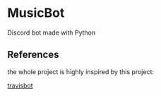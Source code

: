 # MusicBot
Discord bot made with Python

## References
the whole project is highly inspired by this project:

[travisbot](https://github.com/greut/travisbot)
